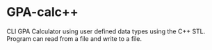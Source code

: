 # GPA-calc++
CLI GPA Calculator using user defined data types using the C++ STL.
Program can read from a file and write to a file.

